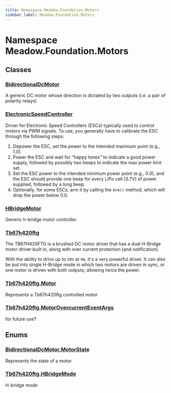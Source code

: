 ```yaml
---
title: Namespace Meadow.Foundation.Motors
sidebar_label: Meadow.Foundation.Motors
---
```

# Namespace Meadow.Foundation.Motors
## Classes
### [BidirectionalDcMotor](../Meadow.Foundation.Motors/BidirectionalDcMotor)
A generic DC motor whose direction is dictated by two outputs (i.e. a pair of polarity relays)
### [ElectronicSpeedController](../Meadow.Foundation.Motors/ElectronicSpeedController)
Driver for Electronic Speed Controllers (ESCs) typically used to control motors via PWM signals.
To use, you generally have to calibrate the ESC through the following steps:
1. Depower the ESC, set the power to the intended maximum point (e.g., 1.0).
2. Power the ESC and wait for "happy tones" to indicate a good power supply, followed by possibly two beeps to indicate the max power limit set.
3. Set the ESC power to the intended minimum power point (e.g., 0.0), and the ESC should provide one beep for every LiPo cell (3.7V) of power supplied, followed by a long beep.
4. Optionally, for some ESCs, arm it by calling the `Arm()` method, which will drop the power below 0.0.
### [HBridgeMotor](../Meadow.Foundation.Motors/HBridgeMotor)
Generic h-bridge motor controller.
### [Tb67h420ftg](../Meadow.Foundation.Motors/Tb67h420ftg)
The TB67H420FTG is a brushed DC motor driver that has a dual H-Bridge
motor driver built in, along with over current protection (and notification).

With the ability to drive up to `50V` at `9A`, it's a very powerful driver.
It can also be put into single H-Bridge mode in which two motors are driven
in sync, or one motor is driven with both outputs, allowing twice the power.
### [Tb67h420ftg.Motor](../Meadow.Foundation.Motors/Tb67h420ftg.Motor)
Represents a Tb67h420ftg controlled motor
### [Tb67h420ftg.MotorOvercurrentEventArgs](../Meadow.Foundation.Motors/Tb67h420ftg.MotorOvercurrentEventArgs)
for future use?
## Enums
### [BidirectionalDcMotor.MotorState](../Meadow.Foundation.Motors/BidirectionalDcMotor.MotorState)
Represents the state of a motor
### [Tb67h420ftg.HBridgeMode](../Meadow.Foundation.Motors/Tb67h420ftg.HBridgeMode)
H-bridge mode
